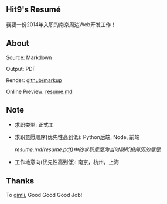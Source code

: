 Hit9's Resumé
-------------

我要一份2014年入职的南京周边Web开发工作！

About
------

Source: Markdown

Output: PDF

Render: [github/markup](https://github.com/github/markup)

Online Preview: [resume.md](resume.md)

Note
-----

- 求职类型: 正式工

- 求职意愿顺序(优先性高到低):  Python后端, Node, 前端

  *resume.md(resume.pdf)中的求职意愿为当时期所投简历的意愿*

- 工作地意向(优先性高到低): 南京，杭州，上海

Thanks
------

To [gimli](https://github.com/walle/gimli), Good Good Good Job!
